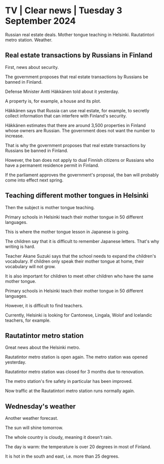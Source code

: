 # TV \| Clear news \| Tuesday 3 September 2024

Russian real estate deals. Mother tongue teaching in Helsinki. Rautatintori metro station. Weather.

## Real estate transactions by Russians in Finland

First, news about security.

The government proposes that real estate transactions by Russians be banned in Finland.

Defense Minister Antti Häkkänen told about it yesterday.

A property is, for example, a house and its plot.

Häkkänen says that Russia can use real estate, for example, to secretly collect information that can interfere with Finland's security.

Häkkänen estimates that there are around 3,500 properties in Finland whose owners are Russian. The government does not want the number to increase.

That is why the government proposes that real estate transactions by Russians be banned in Finland.

However, the ban does not apply to dual Finnish citizens or Russians who have a permanent residence permit in Finland.

If the parliament approves the government's proposal, the ban will probably come into effect next spring.

## Teaching different mother tongues in Helsinki

Then the subject is mother tongue teaching.

Primary schools in Helsinki teach their mother tongue in 50 different languages.

This is where the mother tongue lesson in Japanese is going.

The children say that it is difficult to remember Japanese letters. That's why writing is hard.

Teacher Akane Suzuki says that the school needs to expand the children's vocabulary. If children only speak their mother tongue at home, their vocabulary will not grow.

It is also important for children to meet other children who have the same mother tongue.

Primary schools in Helsinki teach their mother tongue in 50 different languages.

However, it is difficult to find teachers.

Currently, Helsinki is looking for Cantonese, Lingala, Wolof and Icelandic teachers, for example.

## Rautatintor metro station

Great news about the Helsinki metro.

Rautatintor metro station is open again. The metro station was opened yesterday.

Rautatintor metro station was closed for 3 months due to renovation.

The metro station's fire safety in particular has been improved.

Now traffic at the Rautatintori metro station runs normally again.

## Wednesday's weather

Another weather forecast.

The sun will shine tomorrow.

The whole country is cloudy, meaning it doesn't rain.

The day is warm: the temperature is over 20 degrees in most of Finland.

It is hot in the south and east, i.e. more than 25 degrees.
